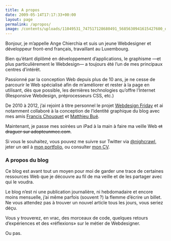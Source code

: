 ```yaml
---
title: A propos
date: 2009-05-14T17:17:33+00:00
layout: page
permalink: /apropos/
image: /contents/uploads/11049531_747517128680491_5685630941615427600_o-825x510.jpg
---
```

Bonjour, je m’appelle Ange Chierchia et suis un jeune Webdesigner et développeur front-end français, travaillant au Luxembourg.

Bien qu’étant diplômé en développement d’applications, le graphisme &mdash;et plus particulièrement le Webdesign&mdash; a toujours été l’un de mes principaux centres d’intérêt.

Passionné par la conception Web depuis plus de 10 ans, je ne cesse de parcourir le Web spécialisé afin de m&rsquo;améliorer et rester à la page en utilisant, dès que possible, les dernières technologies qu&rsquo;offre l&rsquo;Internet (Responsive Webdesign, préprocesseurs CSS, etc.)

De 2010 à 2012, j&rsquo;ai rejoint à titre personnel le projet [Webdesign Friday](http://wdfriday.com) et ai notamment collaboré à la conception de l&rsquo;identité graphique du blog avec mes amis [Francis Chouquet](http://fran6art.com "Francis Chouquet, webdesigner spécialiste WordPress") et [Matthieu Bué](http://twikito.com "Matthieu Bué, webdesigner expert SEO à Bordeaux").

Maintenant, je passe mes soirées un iPad à la main à faire ma veille Web <del>et draguer sur adopteunmec.com</del>.

Si vous le souhaitez, vous pouvez me suivre sur Twitter via [@nighcrawl](http://twitter.com/nighcrawl), jeter un œil à [mon portfolio](http://chierchia.fr/portfolio/ "Travaux"), ou consulter [mon CV](http://chierchia.fr/cv/).

### A propos du blog

Ce blog est avant tout un moyen pour moi de garder une trace de certaines ressources Web que je découvre au fil de ma veille et de les partager avec qui le voudra.

Le blog n’est ni une publication journalière, ni hebdomadaire et encore moins mensuelle, j&rsquo;ai même parfois (souvent ?) la flemme d&rsquo;écrire un billet. Ne vous attendez pas à trouver un nouvel article tous les jours, vous seriez déçu.

Vous y trouverez, en vrac, des morceaux de code, quelques retours d’expériences et des «réflexions» sur le métier de Webdesigner. 

Ou pas.